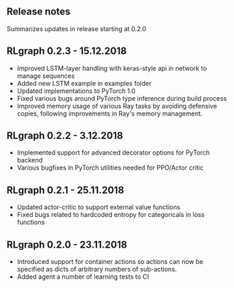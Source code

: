 ## Release notes
Summarizes updates in release starting at 0.2.0

## RLgraph 0.2.3 - 15.12.2018

- Improved LSTM-layer handling with keras-style api in network to manage sequences
- Added new LSTM example in examples folder
- Updated implementations to PyTorch 1.0
- Fixed various bugs around PyTorch type inference during build process 
- Improved memory usage of various Ray tasks by avoiding defensive copies,
  following improvements in Ray's memory management.
  
## RLgraph 0.2.2 - 3.12.2018
- Implemented support for advanced decorator options for PyTorch backend
- Various bugfixes in PyTorch utilities needed for PPO/Actor critic

## RLgraph 0.2.1 - 25.11.2018
- Updated actor-critic to support external value functions
- Fixed bugs related to hardcoded entropy for categoricals in loss functions

## RLgraph 0.2.0 - 23.11.2018
- Introduced support for container actions so actions can now be specified as dicts of
arbitrary numbers of sub-actions.
- Added agent a number of learning tests to CI

